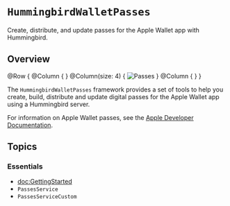 # ``HummingbirdWalletPasses``

Create, distribute, and update passes for the Apple Wallet app with Hummingbird.

## Overview

@Row {
    @Column { }
    @Column(size: 4) {
        ![Passes](passes)
    }
    @Column { }
}

The `HummingbirdWalletPasses` framework provides a set of tools to help you create, build, distribute and update digital passes for the Apple Wallet app using a Hummingbird server.

For information on Apple Wallet passes, see the [Apple Developer Documentation](https://developer.apple.com/documentation/walletpasses).

## Topics

### Essentials

- <doc:GettingStarted>
- ``PassesService``
- ``PassesServiceCustom``
